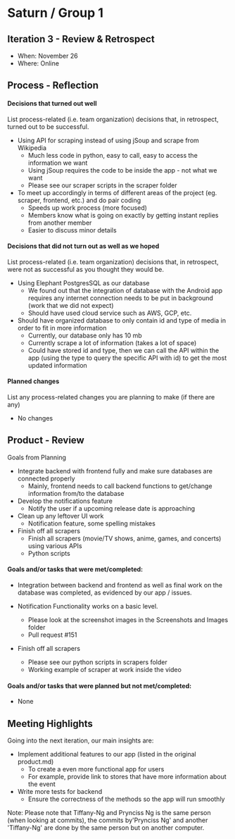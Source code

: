 # Saturn / Group 1

## Iteration 3 - Review & Retrospect

 * When: November 26 
 * Where: Online

## Process - Reflection

#### Decisions that turned out well

List process-related (i.e. team organization) decisions that, in retrospect, turned out to be successful.
 
 * Using API for scraping instead of using jSoup and scrape from Wikipedia
   * Much less code in python, easy to call, easy to access the information we want
   * Using jSoup requires the code to be inside the app - not what we want
   * Please see our scraper scripts in the scraper folder
 * To meet up accordingly in terms of different areas of the project (eg. scraper, frontend, etc.) and do pair coding
   * Speeds up work process (more focused)
   * Members know what is going on exactly by getting instant replies from another member
   * Easier to discuss minor details

#### Decisions that did not turn out as well as we hoped

List process-related (i.e. team organization) decisions that, in retrospect, were not as successful as you thought they would be.
 
 * Using Elephant PostgresSQL as our database
   * We found out that the integration of database with the Android app requires any internet connection needs to be put in background (work that we did not expect)
   * Should have used cloud service such as AWS, GCP, etc.
 * Should have organized database to only contain id and type of media in order to fit in more information
   * Currently, our database only has 10 mb
   * Currently scrape a lot of information (takes a lot of space)
   * Could have stored id and type, then we can call the API within the app (using the type to query the specific API with id) to get the most updated information
   


#### Planned changes

List any process-related changes you are planning to make (if there are any)
 
 * No changes


## Product - Review

Goals from Planning

 * Integrate backend with frontend fully and make sure databases are connected properly
   * Mainly, frontend needs to call backend functions to get/change information from/to the database
 * Develop the notifications feature
   * Notify the user if a upcoming release date is approaching
 * Clean up any leftover UI work
   * Notification feature, some spelling mistakes
 * Finish off all scrapers
   * Finish all scrapers (movie/TV shows, anime, games, and concerts) using various APIs
   * Python scripts


#### Goals and/or tasks that were met/completed:

 * Integration between backend and frontend as well as final work on the database was completed, as evidenced by our app / issues.

 * Notification Functionality works on a basic level.
   * Please look at the screenshot images in the Screenshots and Images folder
   * Pull request #151

 * Finish off all scrapers
   * Please see our python scripts in scrapers folder
   * Working example of scraper at work inside the video
 

#### Goals and/or tasks that were planned but not met/completed:

 * None

## Meeting Highlights

Going into the next iteration, our main insights are:
 
 * Implement additional features to our app (listed in the original product.md)
   * To create a even more functional app for users
   * For example, provide link to stores that have more information about the event
 * Write more tests for backend
   * Ensure the correctness of the methods so the app will run smoothly


Note: Please note that Tiffany-Ng and Prynciss Ng is the same person (when looking at commits), the commits by'Prynciss Ng' and another 'Tiffany-Ng' are done by the same person but on another computer.

